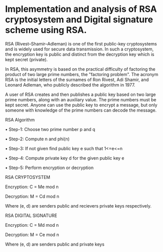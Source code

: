 # Implementation and analysis of RSA cryptosystem and Digital signature scheme using RSA.

RSA (Rivest–Shamir–Adleman) is one of the first public-key cryptosystems and is widely used for secure data transmission. In such a cryptosystem, the encryption key is public and distinct from the decryption key which is kept secret (private).

In RSA, this asymmetry is based on the practical difficulty of factoring the product of two large prime numbers, the "factoring problem". The acronym RSA is the initial letters of the surnames of Ron Rivest, Adi Shamir, and Leonard Adleman, who publicly described the algorithm in 1977.

A user of RSA creates and then publishes a public key based on two large prime numbers, along with an auxiliary value. The prime numbers must be kept secret. Anyone can use the public key to encrypt a message, but only someone with knowledge of the prime numbers can decode the message.

RSA Algorithm


•	Step-1: Choose two prime number p and q

•	Step-2: Compute n and phi(n)

•	Step-3: If not given find public key e such that 1<=e<=n

•	Step-4: Compute private key d for the given public key e

•	Step-5: Perform encryption or decryption

RSA CRYPTOSYSTEM

Encryption: C = Me mod n

Decryption: M = Cd mod n

Where (e, d) are senders public and recievers private keys respectively.


RSA DIGITAL SIGNATURE

Encryption: C = Md mod n

Decryption: M = Ce mod n

Where (e, d) are senders public and private keys

